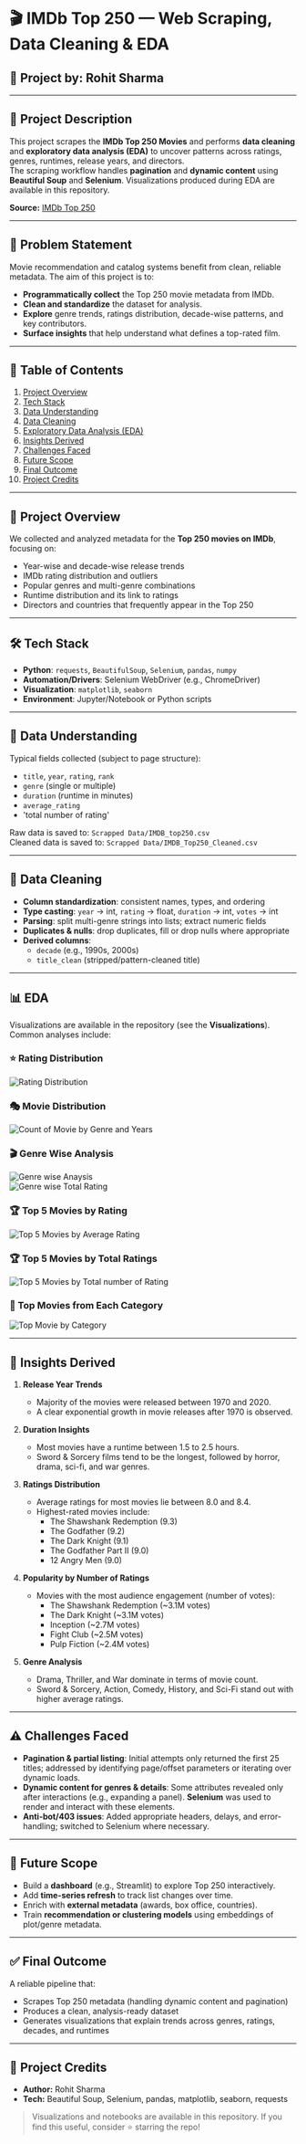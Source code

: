 # 🎬 IMDb Top 250 — Web Scraping, Data Cleaning & EDA

## 🧠 Project by: Rohit Sharma

---

## 📌 Project Description

This project scrapes the **IMDb Top 250 Movies** and performs **data cleaning** and **exploratory data analysis (EDA)** to uncover patterns across ratings, genres, runtimes, release years, and directors.  
The scraping workflow handles **pagination** and **dynamic content** using **Beautiful Soup** and **Selenium**. Visualizations produced during EDA are available in this repository.

**Source:** [IMDb Top 250](https://www.imdb.com/chart/top/)

---

## 🎯 Problem Statement

Movie recommendation and catalog systems benefit from clean, reliable metadata. The aim of this project is to:
- **Programmatically collect** the Top 250 movie metadata from IMDb.
- **Clean and standardize** the dataset for analysis.
- **Explore** genre trends, ratings distribution, decade-wise patterns, and key contributors.
- **Surface insights** that help understand what defines a top-rated film.

---

## 📖 Table of Contents

1. [Project Overview](#project-overview)  
2. [Tech Stack](#tech-stack)  
3. [Data Understanding](#data-understanding)  
4. [Data Cleaning](#data-cleaning)  
5. [Exploratory Data Analysis (EDA)](#eda)  
6. [Insights Derived](#insights-derived)  
7. [Challenges Faced](#challenges-faced)  
8. [Future Scope](#future-scope)  
9. [Final Outcome](#final-outcome)  
10. [Project Credits](#project-credits)

---

## 🧩 Project Overview

We collected and analyzed metadata for the **Top 250 movies on IMDb**, focusing on:
- Year-wise and decade-wise release trends
- IMDb rating distribution and outliers
- Popular genres and multi-genre combinations
- Runtime distribution and its link to ratings
- Directors and countries that frequently appear in the Top 250

---

## 🛠️ Tech Stack

- **Python**: `requests`, `BeautifulSoup`, `Selenium`, `pandas`, `numpy`
- **Automation/Drivers**: Selenium WebDriver (e.g., ChromeDriver)
- **Visualization**: `matplotlib`, `seaborn`  
- **Environment**: Jupyter/Notebook or Python scripts

---

## 🧾 Data Understanding

Typical fields collected (subject to page structure):
- `title`, `year`, `rating`, `rank`
- `genre` (single or multiple)
- `duration` (runtime in minutes)
- `average_rating`
- 'total number of rating'

Raw data is saved to: `Scrapped Data/IMDB_top250.csv`  
Cleaned data is saved to: `Scrapped Data/IMDB_Top250_Cleaned.csv`

---

## 🧼 Data Cleaning

- **Column standardization**: consistent names, types, and ordering
- **Type casting**: `year` → int, `rating` → float, `duration` → int, `votes` → int
- **Parsing**: split multi-genre strings into lists; extract numeric fields
- **Duplicates & nulls**: drop duplicates, fill or drop nulls where appropriate
- **Derived columns**:
  - `decade` (e.g., 1990s, 2000s)
  - `title_clean` (stripped/pattern-cleaned title)

---

## 📊 EDA

Visualizations are available in the repository (see the **Visualizations**). Common analyses include:

### ⭐ Rating Distribution
![Rating Distribution](Visualization/Rating_Distribution.png)

### 🎭 Movie Distribution
![Count of Movie by Genre and Years](Visualization/Count_of_Movie_by_Genre_Years.png)

### 🎬 Genre Wise Analysis
![Genre wise Anaysis](Visualization/Genre_wise_Anaysis.png)  
![Genre wise Total Rating](Visualization/Genre_wise_Total_Rating.png)

### 🏆 Top 5 Movies by Rating
![Top 5 Movies by Average Rating](Visualization/Top_5_Movies_by_Average_Rating.png)

### 🏆 Top 5 Movies by Total Ratings
![Top 5 Movies by Total number of Rating](Visualization/Top_5_Movies_by_Total_number_of_Rating.png)

### 🎯 Top Movies from Each Category
![Top Movie by Category](Visualization/Top_Movie_by_Category.png)


---

## 📍 Insights Derived

1. **Release Year Trends**  
   - Majority of the movies were released between 1970 and 2020.
   - A clear exponential growth in movie releases after 1970 is observed.

2. **Duration Insights**  
   - Most movies have a runtime between 1.5 to 2.5 hours.
   - Sword & Sorcery films tend to be the longest, followed by horror, drama, sci-fi, and war genres.

3. **Ratings Distribution**  
   - Average ratings for most movies lie between 8.0 and 8.4.
   - Highest-rated movies include:
     - The Shawshank Redemption (9.3)
     - The Godfather (9.2)
     - The Dark Knight (9.1)
     - The Godfather Part II (9.0)
     - 12 Angry Men (9.0)


4. **Popularity by Number of Ratings**  
   - Movies with the most audience engagement (number of votes):
     - The Shawshank Redemption (~3.1M votes)
     - The Dark Knight (~3.1M votes)
     - Inception (~2.7M votes)
     - Fight Club (~2.5M votes)
     - Pulp Fiction (~2.4M votes)


5. **Genre Analysis**  
   - Drama, Thriller, and War dominate in terms of movie count.
   - Sword & Sorcery, Action, Comedy, History, and Sci-Fi stand out with higher average ratings.


---

## ⚠️ Challenges Faced

- **Pagination & partial listing**: Initial attempts only returned the first 25 titles; addressed by identifying page/offset parameters or iterating over dynamic loads.
- **Dynamic content for genres & details**: Some attributes revealed only after interactions (e.g., expanding a panel). **Selenium** was used to render and interact with these elements.
- **Anti-bot/403 issues**: Added appropriate headers, delays, and error-handling; switched to Selenium where necessary.

---

## 🚀 Future Scope

- Build a **dashboard** (e.g., Streamlit) to explore Top 250 interactively.  
- Add **time-series refresh** to track list changes over time.  
- Enrich with **external metadata** (awards, box office, countries).  
- Train **recommendation or clustering models** using embeddings of plot/genre metadata.

---

## ✅ Final Outcome

A reliable pipeline that:
- Scrapes Top 250 metadata (handling dynamic content and pagination)  
- Produces a clean, analysis-ready dataset  
- Generates visualizations that explain trends across genres, ratings, decades, and runtimes

---

## 👏 Project Credits

- **Author:** Rohit Sharma  
- **Tech:** Beautiful Soup, Selenium, pandas, matplotlib, seaborn, requests

> Visualizations and notebooks are available in this repository. If you find this useful, consider ⭐ starring the repo!
